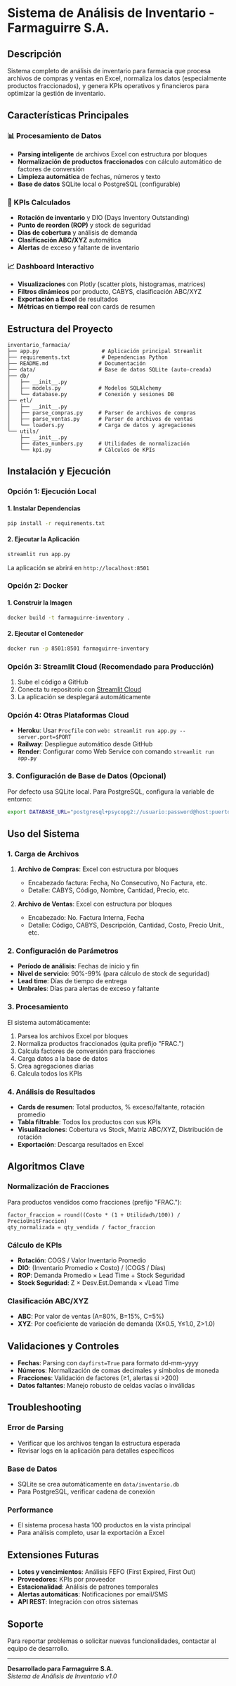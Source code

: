 # Sistema de Análisis de Inventario - Farmaguirre S.A.

## Descripción

Sistema completo de análisis de inventario para farmacia que procesa archivos de compras y ventas en Excel, normaliza los datos (especialmente productos fraccionados), y genera KPIs operativos y financieros para optimizar la gestión de inventario.

## Características Principales

### 📊 Procesamiento de Datos
- **Parsing inteligente** de archivos Excel con estructura por bloques
- **Normalización de productos fraccionados** con cálculo automático de factores de conversión
- **Limpieza automática** de fechas, números y texto
- **Base de datos** SQLite local o PostgreSQL (configurable)

### 🧮 KPIs Calculados
- **Rotación de inventario** y DIO (Days Inventory Outstanding)
- **Punto de reorden (ROP)** y stock de seguridad
- **Días de cobertura** y análisis de demanda
- **Clasificación ABC/XYZ** automática
- **Alertas** de exceso y faltante de inventario

### 📈 Dashboard Interactivo
- **Visualizaciones** con Plotly (scatter plots, histogramas, matrices)
- **Filtros dinámicos** por producto, CABYS, clasificación ABC/XYZ
- **Exportación a Excel** de resultados
- **Métricas en tiempo real** con cards de resumen

## Estructura del Proyecto

```
inventario_farmacia/
├── app.py                    # Aplicación principal Streamlit
├── requirements.txt          # Dependencias Python
├── README.md                # Documentación
├── data/                    # Base de datos SQLite (auto-creada)
├── db/
│   ├── __init__.py
│   ├── models.py            # Modelos SQLAlchemy
│   └── database.py          # Conexión y sesiones DB
├── etl/
│   ├── __init__.py
│   ├── parse_compras.py     # Parser de archivos de compras
│   ├── parse_ventas.py      # Parser de archivos de ventas
│   └── loaders.py           # Carga de datos y agregaciones
└── utils/
    ├── __init__.py
    ├── dates_numbers.py     # Utilidades de normalización
    └── kpi.py               # Cálculos de KPIs
```

## Instalación y Ejecución

### Opción 1: Ejecución Local

#### 1. Instalar Dependencias

```bash
pip install -r requirements.txt
```

#### 2. Ejecutar la Aplicación

```bash
streamlit run app.py
```

La aplicación se abrirá en `http://localhost:8501`

### Opción 2: Docker

#### 1. Construir la Imagen

```bash
docker build -t farmaguirre-inventory .
```

#### 2. Ejecutar el Contenedor

```bash
docker run -p 8501:8501 farmaguirre-inventory
```

### Opción 3: Streamlit Cloud (Recomendado para Producción)

1. Sube el código a GitHub
2. Conecta tu repositorio con [Streamlit Cloud](https://streamlit.io/cloud)
3. La aplicación se desplegará automáticamente

### Opción 4: Otras Plataformas Cloud

- **Heroku**: Usar `Procfile` con `web: streamlit run app.py --server.port=$PORT`
- **Railway**: Despliegue automático desde GitHub
- **Render**: Configurar como Web Service con comando `streamlit run app.py`

### 3. Configuración de Base de Datos (Opcional)

Por defecto usa SQLite local. Para PostgreSQL, configura la variable de entorno:

```bash
export DATABASE_URL="postgresql+psycopg2://usuario:password@host:puerto/basedatos"
```

## Uso del Sistema

### 1. Carga de Archivos

1. **Archivo de Compras**: Excel con estructura por bloques
   - Encabezado factura: Fecha, No Consecutivo, No Factura, etc.
   - Detalle: CABYS, Código, Nombre, Cantidad, Precio, etc.

2. **Archivo de Ventas**: Excel con estructura por bloques
   - Encabezado: No. Factura Interna, Fecha
   - Detalle: Código, CABYS, Descripción, Cantidad, Costo, Precio Unit., etc.

### 2. Configuración de Parámetros

- **Período de análisis**: Fechas de inicio y fin
- **Nivel de servicio**: 90%-99% (para cálculo de stock de seguridad)
- **Lead time**: Días de tiempo de entrega
- **Umbrales**: Días para alertas de exceso y faltante

### 3. Procesamiento

El sistema automáticamente:
1. Parsea los archivos Excel por bloques
2. Normaliza productos fraccionados (quita prefijo "FRAC.")
3. Calcula factores de conversión para fracciones
4. Carga datos a la base de datos
5. Crea agregaciones diarias
6. Calcula todos los KPIs

### 4. Análisis de Resultados

- **Cards de resumen**: Total productos, % exceso/faltante, rotación promedio
- **Tabla filtrable**: Todos los productos con sus KPIs
- **Visualizaciones**: Cobertura vs Stock, Matriz ABC/XYZ, Distribución de rotación
- **Exportación**: Descarga resultados en Excel

## Algoritmos Clave

### Normalización de Fracciones

Para productos vendidos como fracciones (prefijo "FRAC."):

```
factor_fraccion = round((Costo * (1 + Utilidad%/100)) / PrecioUnitFraccion)
qty_normalizada = qty_vendida / factor_fraccion
```

### Cálculo de KPIs

- **Rotación**: COGS / Valor Inventario Promedio
- **DIO**: (Inventario Promedio × Costo) / (COGS / Días)
- **ROP**: Demanda Promedio × Lead Time + Stock Seguridad
- **Stock Seguridad**: Z × Desv.Est.Demanda × √Lead Time

### Clasificación ABC/XYZ

- **ABC**: Por valor de ventas (A=80%, B=15%, C=5%)
- **XYZ**: Por coeficiente de variación de demanda (X≤0.5, Y≤1.0, Z>1.0)

## Validaciones y Controles

- **Fechas**: Parsing con `dayfirst=True` para formato dd-mm-yyyy
- **Números**: Normalización de comas decimales y símbolos de moneda
- **Fracciones**: Validación de factores (≥1, alertas si >200)
- **Datos faltantes**: Manejo robusto de celdas vacías o inválidas

## Troubleshooting

### Error de Parsing
- Verificar que los archivos tengan la estructura esperada
- Revisar logs en la aplicación para detalles específicos

### Base de Datos
- SQLite se crea automáticamente en `data/inventario.db`
- Para PostgreSQL, verificar cadena de conexión

### Performance
- El sistema procesa hasta 100 productos en la vista principal
- Para análisis completo, usar la exportación a Excel

## Extensiones Futuras

- **Lotes y vencimientos**: Análisis FEFO (First Expired, First Out)
- **Proveedores**: KPIs por proveedor
- **Estacionalidad**: Análisis de patrones temporales
- **Alertas automáticas**: Notificaciones por email/SMS
- **API REST**: Integración con otros sistemas

## Soporte

Para reportar problemas o solicitar nuevas funcionalidades, contactar al equipo de desarrollo.

---

**Desarrollado para Farmaguirre S.A.**  
*Sistema de Análisis de Inventario v1.0*
